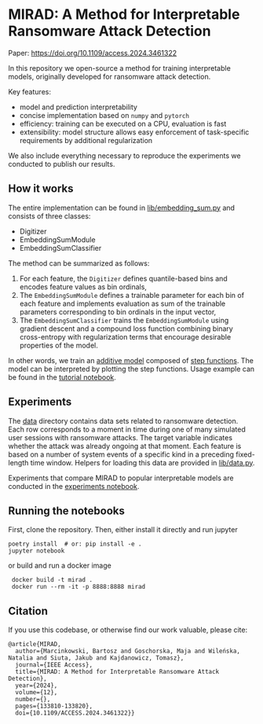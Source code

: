 # MIRAD: A Method for Interpretable Ransomware Attack Detection

Paper: https://doi.org/10.1109/access.2024.3461322

In this repository we open-source a method for training interpretable models,
originally developed for ransomware attack detection.

Key features:
- model and prediction interpretability
- concise implementation based on `numpy` and `pytorch`
- efficiency: training can be executed on a CPU, evaluation is fast
- extensibility: model structure allows easy enforcement of task-specific requirements by additional regularization

We also include everything necessary to reproduce the experiments we conducted to publish our results.

## How it works

The entire implementation can be found in [lib/embedding_sum.py](lib/embedding_sum.py) and consists of three classes:
 - Digitizer
 - EmbeddingSumModule
 - EmbeddingSumClassifier

The method can be summarized as follows:

1. For each feature, the `Digitizer` defines quantile-based bins and encodes feature values as bin ordinals,
2. The `EmbeddingSumModule` defines a trainable parameter for each bin of each feature
   and implements evaluation as sum of the trainable parameters corresponding to bin ordinals in the input vector,
3. The `EmbeddingSumClassifier` trains the `EmbeddingSumModule` using gradient descent and a compound loss function
   combining binary cross-entropy with regularization terms that encourage desirable properties of the model.

In other words, we train an [additive model](https://en.wikipedia.org/wiki/Additive_model) composed of
[step functions](https://en.wikipedia.org/wiki/Step_function).
The model can be interpreted by plotting the step functions.
Usage example can be found in the [tutorial notebook](notebooks/tutorial.ipynb).

## Experiments

The [data](data) directory contains data sets related to ransomware detection.
Each row corresponds to a moment in time during one of many simulated user sessions with ransomware attacks.
The target variable indicates whether the attack was already ongoing at that moment.
Each feature is based on a number of system events of a specific kind in a preceding fixed-length time window.
Helpers for loading this data are provided in [lib/data.py](lib/data.py).

Experiments that compare MIRAD to popular interpretable models are conducted in the
[experiments notebook](notebooks/experiments.ipynb).

## Running the notebooks

First, clone the repository.
Then, either install it directly and run jupyter

```shell
poetry install  # or: pip install -e .
jupyter notebook
```

or build and run a docker image
```shell
 docker build -t mirad .
 docker run --rm -it -p 8888:8888 mirad
```

## Citation

If you use this codebase, or otherwise find our work valuable, please cite:
```
@article{MIRAD,
  author={Marcinkowski, Bartosz and Goschorska, Maja and Wileńska, Natalia and Siuta, Jakub and Kajdanowicz, Tomasz},
  journal={IEEE Access},
  title={MIRAD: A Method for Interpretable Ransomware Attack Detection},
  year={2024},
  volume={12},
  number={},
  pages={133810-133820},
  doi={10.1109/ACCESS.2024.3461322}}


```
